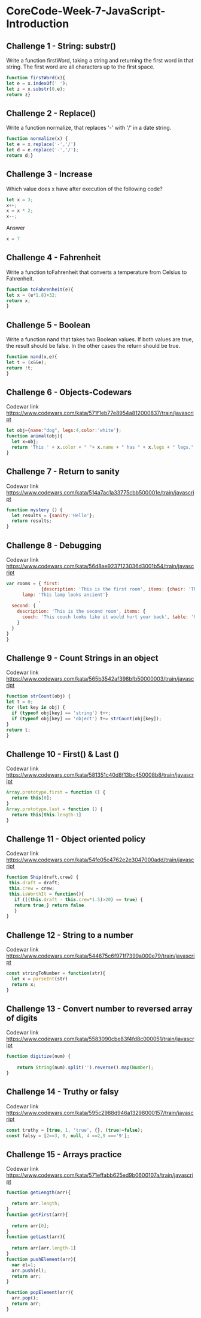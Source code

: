 # CoreCode-Week-7-JavaScript-Introduction

## Challenge 1 - String: substr()
Write a function firstWord, taking a string and returning the first word in that string. The first word are all characters up to the first space.
``` javascript
function firstWord(x){
let e = x.indexOf(' ');
let z = x.substr(0,e);
return z}
```

## Challenge 2 - Replace()
Write a function normalize, that replaces '-' with '/' in a date string.
``` javascript
function normalize(x) {
let e = x.replace('-','/')
let d = e.replace('-','/');
return d;}
``` 
## Challenge 3 - Increase

Which value does x have after execution of the following code?
``` javascript
let x = 3;
x++;
x = x * 2;
x--;
``` 
Answer
``` javascript
x = 7
``` 

## Challenge 4 - Fahrenheit 
Write a function toFahrenheit that converts a temperature from Celsius to Fahrenheit.
``` javascript
function toFahrenheit(e){
let x = (e*1.8)+32;
return x;
}
``` 

## Challenge 5 - Boolean
Write a function nand that takes two Boolean values. If both values are true, the result should be false. In the other cases the return should be true.
``` javascript
function nand(x,e){
let t = (x&&e);
return !t;
}
```
## Challenge 6 - Objects-Codewars
Codewar link
<https://www.codewars.com/kata/571f1eb77e8954a812000837/train/javascript>
``` javascript
let obj={name:"dog", legs:4,color:'white'};
function animal(obj){
  let x=obj;
  return 'This ' + x.color + " "+ x.name + " has " + x.legs + " legs."
}
```

## Challenge 7 - Return to sanity
Codewar link
<https://www.codewars.com/kata/514a7ac1a33775cbb500001e/train/javascript>
``` javascript
function mystery () {
  let results = {sanity:'Hello'};
  return results;
}
```

## Challenge 8 - Debugging 
Codewar link
<https://www.codewars.com/kata/56d8ae9237123036d3001b54/train/javascript>
``` javascript
var rooms = { first: 
             {description: 'This is the first room', items: {chair: 'The old chair looks comfortable',
      lamp: 'This lamp looks ancient'}
            ,
  second: {
    description: 'This is the second room', items: {
      couch: 'This couch looks like it would hurt your back', table: 'On the table there is an unopened bottle of water'
    }
  }
}
}
``` 

## Challenge 9 - Count Strings in an object
Codewar link
<https://www.codewars.com/kata/565b3542af398bfb50000003/train/javascript>
``` javascript
function strCount(obj) {
let t = 0;
for (let key in obj) {
  if (typeof obj[key] == 'string') t++;
  if (typeof obj[key] == 'object') t+= strCount(obj[key]);
}
return t;
}
``` 

## Challenge 10 - First() & Last ()
Codewar link
<https://www.codewars.com/kata/581351c40d8f13bc450008b8/train/javascript>
``` javascript
Array.prototype.first = function () {
  return this[0];
}
Array.prototype.last = function () {
  return this[this.length-1]
}
```
## Challenge 11 - Object oriented policy 
Codewar link
<https://www.codewars.com/kata/54fe05c4762e2e3047000add/train/javascript>
``` javascript
function Ship(draft,crew) {
 this.draft = draft;
 this.crew = crew;
 this.isWorthIt = function(){
   if (((this.draft - this.crew*1.5)>20) == true) {
   return true;} return false
   }
}
```
## Challenge 12 - String to a number

Codewar link
<https://www.codewars.com/kata/544675c6f971f7399a000e79/train/javascript>
``` javascript
const stringToNumber = function(str){
  let x = parseInt(str)
  return x;
}
```

## Challenge 13 - Convert number to reversed array of digits
Codewar link
<https://www.codewars.com/kata/5583090cbe83f4fd8c000051/train/javascript>
``` javascript
function digitize(num) {
  
    return String(num).split('').reverse().map(Number);
}
```

## Challenge 14 - Truthy or falsy
Codewar link
<https://www.codewars.com/kata/595c2988d946a13298000157/train/javascript>
``` javascript
const truthy = [true, 1, 'true', {}, (true!=false);
const falsy = [2==3, 0, null, 4 ==2,9 ==='9'];
```

## Challenge 15 - Arrays practice
Codewar link
<https://www.codewars.com/kata/571effabb625ed9b0600107a/train/javascript>
``` javascript
function getLength(arr){

  return arr.length;
}
function getFirst(arr){
 
  return arr[0];
}
function getLast(arr){
  
  return arr[arr.length-1]
}
function pushElement(arr){
  var el=1;
  arr.push(el);
  return arr;
}

function popElement(arr){
  arr.pop();
  return arr;
}
```
